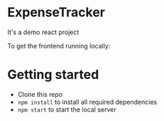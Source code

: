 # ExpenseTracker
It's a demo react project

To get the frontend running locally:

# Getting started
* Clone this repo
* `npm install` to install all required dependencies
* `npm start` to start the local server 
